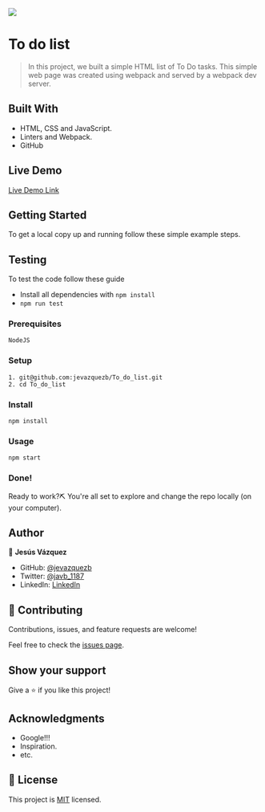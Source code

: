 ![](https://img.shields.io/badge/Microverse-blueviolet)

# To do list

> In this project, we built a simple HTML list of To Do tasks. This simple web page was created using webpack and served by a webpack dev server.

## Built With

- HTML, CSS and JavaScript.
- Linters and Webpack.
- GitHub

## Live Demo

[Live Demo Link](https://jevazquezb.github.io/To_do_list/)

## Getting Started

To get a local copy up and running follow these simple example steps.

## Testing
To test the code follow these guide

  - Install all dependencies with `npm install` 
  - `npm run test` 


### Prerequisites

    NodeJS

### Setup

    1. git@github.com:jevazquezb/To_do_list.git
    2. cd To_do_list

### Install

    npm install

### Usage

    npm start

### Done!

Ready to work?⛏️ You're all set to explore and change the repo locally (on your computer).

## Author

👤 **Jesús Vázquez**

- GitHub: [@jevazquezb](https://github.com/jevazquezb)
- Twitter: [@javb_1187](https://twitter.com/javb_1187)
- LinkedIn: [LinkedIn](https://www.linkedin.com/in/jevazquezb)

## 🤝 Contributing

Contributions, issues, and feature requests are welcome!

Feel free to check the [issues page](https://github.com/jevazquezb/To_do_list/issues).

## Show your support

Give a ⭐️ if you like this project!

## Acknowledgments

- Google!!!
- Inspiration.
- etc.

## 📝 License

This project is [MIT](./MIT.md) licensed.
